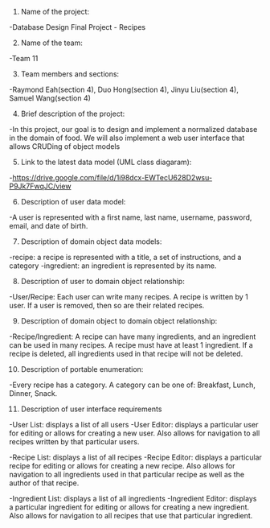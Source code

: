 1. Name of the project:

-Database Design Final Project - Recipes

2. Name of the team:

-Team 11

3. Team members and sections: 

-Raymond Eah(section 4), Duo Hong(section 4), Jinyu Liu(section 4), Samuel Wang(section 4)

4. Brief description of the project:

-In this project, our goal is to design and implement a normalized database in the domain of 
food. We will also implement a web user interface that allows CRUDing of object models

5. Link to the latest data model (UML class diagaram):

-https://drive.google.com/file/d/1i98dcx-EWTecU628D2wsu-P9Jk7FwqJC/view

6. Description of user data model:

-A user is represented with a first name, last name, username, password, email, and date of birth.

7. Description of domain object data models:

-recipe: a recipe is represented with a title, a set of instructions, and a category
-ingredient: an ingredient is represented by its name.

8. Description of user to domain object relationship: 

-User/Recipe: Each user can write many recipes. A recipe is written by 1 user. 
If a user is removed, then so are their related recipes.

9. Description of domain object to domain object relationship:

-Recipe/Ingredient: A recipe can have many ingredients, and an ingredient can be
used in many recipes. A recipe must have at least 1 ingredient. If a recipe is 
deleted, all ingredients used in that recipe will not be deleted.  

10. Description of portable enumeration:

-Every recipe has a category. A category can be one of: Breakfast, Lunch, Dinner, Snack.

11. Description of user interface requirements

-User List: displays a list of all users
-User Editor: displays a particular user for editing or allows for creating a new user.
Also allows for navigation to all recipes written by that particular users.


-Recipe List: displays a list of all recipes
-Recipe Editor: displays a particular recipe for editing or allows for creating a new recipe.
Also allows for navigation to all ingredients used in that particular recipe as well as
the author of that recipe.


-Ingredient List: displays a list of all ingredients
-Ingredient Editor: displays a particular ingredient for editing or allows for creating a
new ingredient. Also allows for navigation to all recipes that use that particular ingredient.
